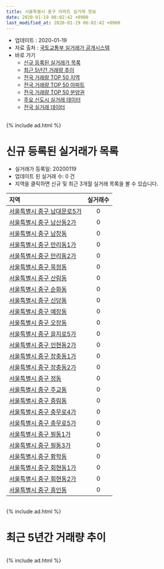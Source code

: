 ```yaml
---
title: 서울특별시 중구 아파트 실거래 정보
date: 2020-01-19 06:02:42 +0900
last_modified_at: 2020-01-19 06:02:42 +0900
---
```


* 업데이트 : 2020-01-19
* 자료 출처 : [국토교통부 실거래가 공개시스템](http://rt.molit.go.kr)
* 바로 가기
    * [신규 등록된 실거래가 목록](#신규-등록된-실거래가-목록)
    * [최근 5년간 거래량 추이](#최근-5년간-거래량-추이)
    * [전국 거래량 TOP 50 지역](https://apt-info.github.io/apt-trade-info/최근-3개월-전국에서-가장-거래가-많이-발생한-지역)
    * [전국 거래량 TOP 50 아파트](https://apt-info.github.io/apt-trade-info/최근-3개월-전국에서-가장-거래가-많이-발생한-아파트)
    * [전국 거래량 TOP 50 분양권](https://apt-info.github.io/apt-trade-info/최근-3개월-전국에서-가장-거래가-많이-발생한-분양권)
    * [주요 신도시 실거래 데이터](https://apt-info.github.io/apt-trade-info/주요-신도시)
    * [전국 실거래 데이터](https://apt-info.github.io/apt-trade-info/전국)

<br>
{% include ad.html %}
<br>

# 신규 등록된 실거래가 목록
* 실거래가 등록일: 20200119
* 업데이트 된 실거래 수: 0 건
* 지역을 클릭하면 신규 및 최근 3개월 실거래 목록을 볼 수 있습니다.


|지역|실거래수|
|:---|:---:|
|[서울특별시 중구 남대문로5가](https://apt-info.github.io/apt-trade-info/서울특별시-중구-남대문로5가)|0|
|[서울특별시 중구 남산동2가](https://apt-info.github.io/apt-trade-info/서울특별시-중구-남산동2가)|0|
|[서울특별시 중구 남창동](https://apt-info.github.io/apt-trade-info/서울특별시-중구-남창동)|0|
|[서울특별시 중구 만리동1가](https://apt-info.github.io/apt-trade-info/서울특별시-중구-만리동1가)|0|
|[서울특별시 중구 만리동2가](https://apt-info.github.io/apt-trade-info/서울특별시-중구-만리동2가)|0|
|[서울특별시 중구 묵정동](https://apt-info.github.io/apt-trade-info/서울특별시-중구-묵정동)|0|
|[서울특별시 중구 산림동](https://apt-info.github.io/apt-trade-info/서울특별시-중구-산림동)|0|
|[서울특별시 중구 순화동](https://apt-info.github.io/apt-trade-info/서울특별시-중구-순화동)|0|
|[서울특별시 중구 신당동](https://apt-info.github.io/apt-trade-info/서울특별시-중구-신당동)|0|
|[서울특별시 중구 예장동](https://apt-info.github.io/apt-trade-info/서울특별시-중구-예장동)|0|
|[서울특별시 중구 오장동](https://apt-info.github.io/apt-trade-info/서울특별시-중구-오장동)|0|
|[서울특별시 중구 을지로5가](https://apt-info.github.io/apt-trade-info/서울특별시-중구-을지로5가)|0|
|[서울특별시 중구 인현동2가](https://apt-info.github.io/apt-trade-info/서울특별시-중구-인현동2가)|0|
|[서울특별시 중구 장충동1가](https://apt-info.github.io/apt-trade-info/서울특별시-중구-장충동1가)|0|
|[서울특별시 중구 장충동2가](https://apt-info.github.io/apt-trade-info/서울특별시-중구-장충동2가)|0|
|[서울특별시 중구 정동](https://apt-info.github.io/apt-trade-info/서울특별시-중구-정동)|0|
|[서울특별시 중구 주교동](https://apt-info.github.io/apt-trade-info/서울특별시-중구-주교동)|0|
|[서울특별시 중구 중림동](https://apt-info.github.io/apt-trade-info/서울특별시-중구-중림동)|0|
|[서울특별시 중구 충무로4가](https://apt-info.github.io/apt-trade-info/서울특별시-중구-충무로4가)|0|
|[서울특별시 중구 충무로5가](https://apt-info.github.io/apt-trade-info/서울특별시-중구-충무로5가)|0|
|[서울특별시 중구 필동1가](https://apt-info.github.io/apt-trade-info/서울특별시-중구-필동1가)|0|
|[서울특별시 중구 필동3가](https://apt-info.github.io/apt-trade-info/서울특별시-중구-필동3가)|0|
|[서울특별시 중구 황학동](https://apt-info.github.io/apt-trade-info/서울특별시-중구-황학동)|0|
|[서울특별시 중구 회현동1가](https://apt-info.github.io/apt-trade-info/서울특별시-중구-회현동1가)|0|
|[서울특별시 중구 회현동2가](https://apt-info.github.io/apt-trade-info/서울특별시-중구-회현동2가)|0|
|[서울특별시 중구 흥인동](https://apt-info.github.io/apt-trade-info/서울특별시-중구-흥인동)|0|


<br>
{% include ad.html %}
<br>

# 최근 5년간 거래량 추이


<div style="width:100%;">
    <canvas id="deal_progress" height="200"></canvas>
</div>

<script>
new Chart(document.getElementById("deal_progress"), {
    type: 'line',
    data: {
        labels: ['201501','201502','201503','201504','201505','201506','201507','201508','201509','201510','201511','201512','201601','201602','201603','201604','201605','201606','201607','201608','201609','201610','201611','201612','201701','201702','201703','201704','201705','201706','201707','201708','201709','201710','201711','201712','201801','201802','201803','201804','201805','201806','201807','201808','201809','201810','201811','201812','201901','201902','201903','201904','201905','201906','201907','201908','201909','201910','201911','201912','202001'],
        datasets: [{
            label: '매매',
            pointRadius: 1,
            data: [90, 100, 173, 126, 125, 153, 155, 132, 110, 129, 93, 74, 78, 70, 101, 151, 146, 133, 138, 129, 144, 167, 82, 60, 50, 48, 92, 88, 158, 180, 157, 64, 101, 63, 80, 121, 250, 191, 145, 79, 89, 83, 90, 133, 94, 51, 63, 35, 24, 22, 27, 42, 64, 78, 110, 77, 83, 159, 158, 116, 11],
            borderColor: "rgba(255, 201, 14, 1)",
            backgroundColor: "rgba(255, 201, 14, 0.5)",
            fill: false,
            lineTension: 0
        },{
            label: '전월세',
            pointRadius: 1,
            data: [179, 164, 207, 144, 125, 121, 120, 107, 126, 150, 140, 167, 183, 165, 180, 130, 152, 124, 167, 132, 124, 169, 138, 137, 153, 194, 142, 154, 140, 173, 218, 250, 198, 163, 201, 190, 232, 229, 236, 138, 149, 162, 145, 165, 162, 164, 162, 153, 188, 141, 151, 130, 143, 269, 266, 190, 92, 157, 131, 112, 32],
            borderColor: "rgba(0, 141, 185, 1)",
            backgroundColor: "rgba(0, 141, 185, 0.5)",
            fill: false,
            lineTension: 0
        }
        ]
    },
    options: {
        responsive: true,
        title: {
            display: false
        },
        tooltips: {
            mode: 'index',
            intersect: false
        },
        hover: {
            mode: 'nearest',
            intersect: true
        },
        scales: {
            xAxes: [{
                display: true,
                scaleLabel: {
                    display: true,
                    labelString: '년/월'
                }
            }],
            yAxes: [{
                display: true,
                ticks: {
                    suggestedMin: 0,
                },
                scaleLabel: {
                    display: true,
                    labelString: '실거래 수'
                }
            }]
        }
    }
});

</script>


<br>
{% include ad.html %}
<br>

